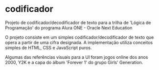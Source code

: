 # codificador
Projeto de codificador/decodificador de texto para a trilha de 'Lógica de Programação' do programa Alura ONE - Oracle Next Education

O projeto consiste em um simples codificador/decodificador de texto que opera a partir de uma cifra designada. A implementação utiliza conceitos simples de HTML, CSS e JavaScript puros.

Algumas das referências visuais para a UI foram jogos online dos anos 2000, Y2K e a capa do álbum 'Forever 1' do grupo Girls' Generation.
